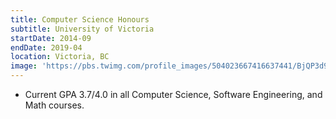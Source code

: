 ```yaml
---
title: Computer Science Honours
subtitle: University of Victoria
startDate: 2014-09
endDate: 2019-04
location: Victoria, BC
image: 'https://pbs.twimg.com/profile_images/504023667416637441/BjQP3d9U_400x400.jpeg'
---
```


- Current GPA 3.7/4.0 in all Computer Science, Software Engineering, and Math courses.
